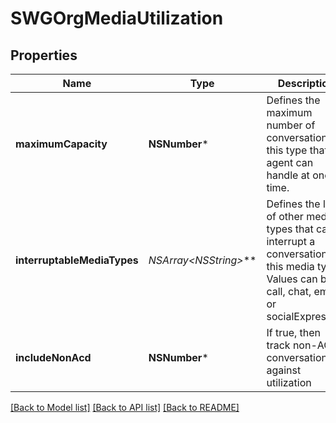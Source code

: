 # SWGOrgMediaUtilization

## Properties
Name | Type | Description | Notes
------------ | ------------- | ------------- | -------------
**maximumCapacity** | **NSNumber*** | Defines the maximum number of conversations of this type that an agent can handle at one time. | [optional] 
**interruptableMediaTypes** | **NSArray&lt;NSString*&gt;*** | Defines the list of other media types that can interrupt a conversation of this media type.  Values can be: call, chat, email, or socialExpression | [optional] 
**includeNonAcd** | **NSNumber*** | If true, then track non-ACD conversations against utilization | [optional] [default to @0]

[[Back to Model list]](../README.md#documentation-for-models) [[Back to API list]](../README.md#documentation-for-api-endpoints) [[Back to README]](../README.md)


